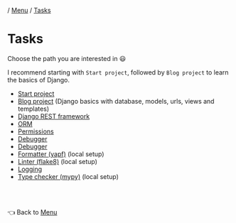 / [Menu](/documentation/README.md) / [Tasks](/documentation/tasks/README.md)

# Tasks

Choose the path you are interested in 😃

I recommend starting with `Start project`, followed by `Blog project` to learn the basics of Django.

- [Start project](startproject.md)
- [Blog project](blog.md) (Django basics with database, models, urls, views and templates)
- [Django REST framework](rest.md)
- [ORM](orm.md)
- [Permissions](permissions.md)
- [Debugger](debugger.md)
- [Debugger](debugger.md)
- [Formatter (yapf)](formatter.md) (local setup)
- [Linter (flake8)](linter.md) (local setup)
- [Logging](logging.md)
- [Type checker (mypy)](typing.md) (local setup)

<br>
<br>

👈 Back to [Menu](/documentation/README.md)
